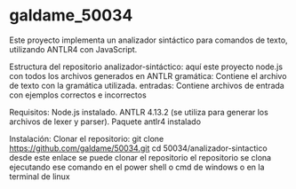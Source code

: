 # galdame_50034
Este proyecto implementa un analizador sintáctico para comandos de texto, utilizando ANTLR4 con JavaScript.

Estructura del repositorio
analizador-sintáctico: aquí este proyecto node.js con todos los archivos generados en ANTLR
gramática: Contiene el archivo de texto con la gramática utilizada.
entradas: Contiene archivos de entrada con ejemplos correctos e incorrectos

Requisitos:
Node.js instalado.
ANTLR 4.13.2 (se utiliza para generar los archivos de lexer y parser).
Paquete antlr4 instalado

Instalación:
Clonar el repositorio:
git clone https://github.com/galdame/50034.git cd 50034/analizador-sintactico desde este enlace se puede clonar el repositorio el repositorio se clona ejecutando ese comando en el power shell o cmd de windows o en la terminal de linux
